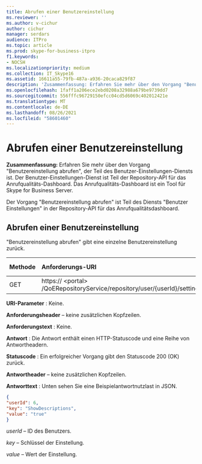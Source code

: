 ```yaml
---
title: Abrufen einer Benutzereinstellung
ms.reviewer: ''
ms.author: v-cichur
author: cichur
manager: serdars
audience: ITPro
ms.topic: article
ms.prod: skype-for-business-itpro
f1.keywords:
- NOCSH
ms.localizationpriority: medium
ms.collection: IT_Skype16
ms.assetid: 16611a55-79fb-487a-a936-20caca829f87
description: 'Zusammenfassung: Erfahren Sie mehr über den Vorgang "Benutzereinstellung abrufen", der Teil des Benutzer-Einstellungen-Diensts ist. Der Benutzer-Einstellungen-Dienst ist Teil der Repository-API für das Anrufqualitäts-Dashboard. Das Anrufqualitäts-Dashboard ist ein Tool für Skype for Business Server.'
ms.openlocfilehash: 1faff1a206ece2ebd0208a32988a679be9739dd7
ms.sourcegitcommit: 556fffc96729150efcc04cd5d6069c402012421e
ms.translationtype: MT
ms.contentlocale: de-DE
ms.lasthandoff: 08/26/2021
ms.locfileid: "58601460"
---
```

# <a name="get-user-setting"></a>Abrufen einer Benutzereinstellung
 
**Zusammenfassung:** Erfahren Sie mehr über den Vorgang "Benutzereinstellung abrufen", der Teil des Benutzer-Einstellungen-Diensts ist. Der Benutzer-Einstellungen-Dienst ist Teil der Repository-API für das Anrufqualitäts-Dashboard. Das Anrufqualitäts-Dashboard ist ein Tool für Skype for Business Server.
  
Der Vorgang "Benutzereinstellung abrufen" ist Teil des Diensts "Benutzer Einstellungen" in der Repository-API für das Anrufqualitätsdashboard.
  
## <a name="get-user-setting"></a>Abrufen einer Benutzereinstellung

"Benutzereinstellung abrufen" gibt eine einzelne Benutzereinstellung zurück.
  

|**Methode**|**Anforderungs-URI**|**HTTP-Version**|
|:-----|:-----|:-----|
|GET  <br/> |https:// \<portal\> /QoERepositoryService/repository/user/{userId}/setting/{key}  <br/> |HTTP/1.1  <br/> |
   
 **URI-Parameter** : Keine.
  
 **Anforderungsheader** – keine zusätzlichen Kopfzeilen.
  
 **Anforderungstext** : Keine.
  
 **Antwort** : Die Antwort enthält einen HTTP-Statuscode und eine Reihe von Antwortheadern.
  
 **Statuscode** : Ein erfolgreicher Vorgang gibt den Statuscode 200 (OK) zurück.
  
 **Antwortheader** – keine zusätzlichen Kopfzeilen.
  
 **Antworttext** : Unten sehen Sie eine Beispielantwortnutzlast in JSON.
  
```json
{
"userId": 6,
"key": "ShowDescriptions",
"value": "true"
}
```

 *userId*  – ID des Benutzers.
  
 *key*  – Schlüssel der Einstellung.
  
 *value*  – Wert der Einstellung.
  

